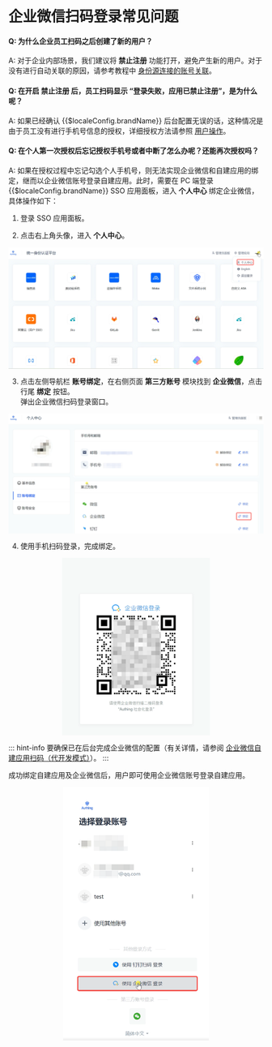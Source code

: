 # 企业微信扫码登录常见问题

<LastUpdated/>

#### Q: 为什么企业员工扫码之后创建了新的用户？

A: 对于企业内部场景，我们建议将 **禁止注册** 功能打开，避免产生新的用户。对于没有进行自动关联的原因，请参考教程中 [身份源连接的账号关联](/guides/connections/account-association.md)。

#### Q: 在开启 **禁止注册** 后，员工扫码显示 “登录失败，应用已禁止注册”，是为什么呢？

A: 如果已经确认 {{$localeConfig.brandName}} 后台配置无误的话，这种情况是由于员工没有进行手机号信息的授权，详细授权方法请参照 [用户操作](/guides/connections/enterprise/wecom-agency-qrconnect/README.md#用户操作)。

#### Q: 在个人第一次授权后忘记授权手机号或者中断了怎么办呢？还能再次授权吗？

A:  如果在授权过程中忘记勾选个人手机号，则无法实现企业微信和自建应用的绑定，继而以企业微信账号登录自建应用。此时，需要在 PC 端登录 {{$localeConfig.brandName}} SSO 应用面板，进入 **个人中心** 绑定企业微信，具体操作如下：

1. 登录 SSO 应用面板。

2. 点击右上角头像，进入 **个人中心**。

<img src="./images/sso-panel-user-center.png" style="display:block;margin: 0 auto;">

3. 点击左侧导航栏 **账号绑定**，在右侧页面 **第三方账号** 模块找到 **企业微信**，点击行尾 **绑定** 按钮。</br>弹出企业微信扫码登录窗口。

<img src="./images/binding-wecom.png" style="display:block;margin: 0 auto;">

4. 使用手机扫码登录，完成绑定。

<img src="./images/wecom-scanning.png" height=350 style="display:block;margin: 0 auto;">

::: hint-info
要确保已在后台完成企业微信的配置（有关详情，请参阅 [企业微信自建应用扫码（代开发模式）](/guides/connections/enterprise/wecom-agency-qrconnect/README.md#用户操作)）。
:::

成功绑定自建应用及企业微信后，用户即可使用企业微信账号登录自建应用。

<img src="./images/login-with-wecom.png" height=500 style="display:block;margin: 0 auto;">
